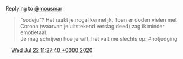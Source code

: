 Replying to [@mousmar](https://twitter.com/mousmar/status/1285868092732723200)

> "sodeju"? Het raakt je nogal kennelijk\. Toen er doden vielen met Corona \(waarvan je uitstekend verslag deed\) zag ik minder emotietaal\.   
> Je mag schrijven hoe je wilt, het valt me slechts op\. \#notjudging

<img src="../../media/tweet.ico" width="12" /> [Wed Jul 22 11:27:40 +0000 2020](https://twitter.com/DromerDenker/status/1285899308500430849)